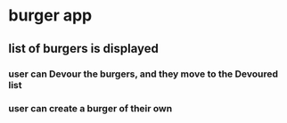 # burger app

## list of burgers is displayed

### user can Devour the burgers, and they move to the Devoured list

### user can create a burger of their own